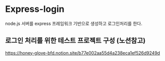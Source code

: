 # Express-login
node.js 서버를 express 프레임워크 기반으로 생성하고 로그인처리를 한다.


## 로그인 처리를 위한 테스트 프로젝트 구성 (노션참고)
https://honey-glove-bfd.notion.site/b77e002aa55d4a238eca1ef526d9249d
